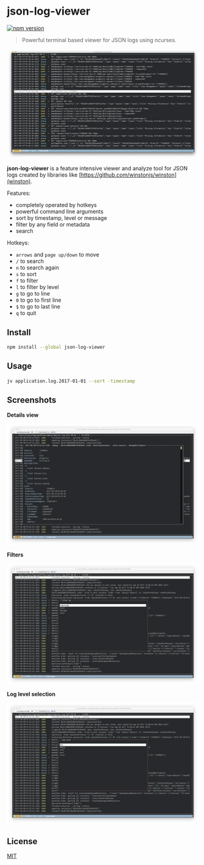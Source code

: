 # json-log-viewer

[![npm version](https://badge.fury.io/js/json-log-viewer.svg)](https://badge.fury.io/js/json-log-viewer)

> Powerful terminal based viewer for JSON logs using ncurses.

![screenshot](screenshot.png)

**json-log-viewer** is a feature intensive viewer and analyze tool for JSON logs created by libraries like [https://github.com/winstonjs/winston](winston).

Features:

- completely operated by hotkeys
- powerful command line arguments
- sort by timestamp, level or message
- filter by any field or metadata
- search

Hotkeys:

- `arrows` and `page up/down` to move
- `/` to search
- `n` to search again
- `s` to sort
- `f` to filter
- `l` to filter by level
- `g` to go to line
- `0` to go to first line
- `$` to go to last line
- `q` to quit

## Install

```bash
npm install --global json-log-viewer
```

## Usage

```bash
jv application.log.2017-01-01 --sort -timestamp
```

## Screenshots

__Details view__

![screenshot](screenshot1.png)

__Filters__

![screenshot](screenshot2.png)

__Log level selection__

![screenshot](screenshot3.png)

## License

[MIT](http://vjpr.mit-license.org)
